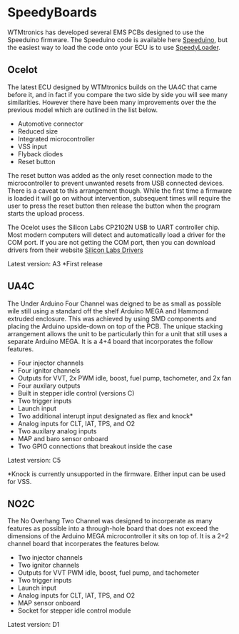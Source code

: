 # SpeedyBoards
WTMtronics has developed several EMS PCBs designed to use the Speeduino firmware.
The Speeduino code is available here [Speeduino](https://github.com/noisymime/speeduino), but the easiest way to load the code onto your ECU is to use [SpeedyLoader](https://github.com/speeduino/SpeedyLoader).
## Ocelot
The latest ECU designed by WTMtronics builds on the UA4C that came before it, and in fact if you compare the two side by side you will see many similarities. However there have been many improvements over the the previous model which are outlined in the list below.
- Automotive connector
- Reduced size
- Integrated microcontroller
- VSS input
- Flyback diodes
- Reset button

The reset button was added as the only reset connection made to the microcontroller to prevent unwanted resets from USB connected devices. There is a caveat to this arrangement though. While the first time a firmware is loaded it will go on without intervention, subsequent times will require the user to press the reset button then release the button when the program starts the upload process.

The Ocelot uses the Silicon Labs CP2102N USB to UART controller chip. Most modern computers will detect and automatically load a driver for the COM port. If you are not getting the COM port, then you can download drivers from their website [Silicon Labs Drivers](https://www.silabs.com/developers/usb-to-uart-bridge-vcp-drivers)

Latest version: A3 *First release
## UA4C
The Under Arduino Four Channel was deigned to be as small as possible wile still using a standard off the shelf Arduino MEGA and Hammond extruded enclosure. This was achieved by using SMD components and placing the Arduino upside-down on top of the PCB. The unique stacking arrangement allows the unit to be particularly thin for a unit that still uses a separate Arduino MEGA. It is a 4+4 board that incorporates the follow features.
- Four injector channels
- Four ignitor channels
- Outputs for VVT, 2x PWM idle, boost, fuel pump, tachometer, and 2x fan
- Four auxilary outputs
- Built in stepper idle control (versions C)
- Two trigger inputs
- Launch input
- Two additional interupt input designated as flex and knock*
- Analog inputs for CLT, IAT, TPS, and O2
- Two auxilary analog inputs
- MAP and baro sensor onboard
- Two GPIO connections that breakout inside the case

Latest version: C5

*Knock is currently unsupported in the firmware. Either input can be used for VSS.
## NO2C
The No Overhang Two Channel was designed to incorperate as many features as possible into a through-hole board that does not exceed the dimensions of the Arduino MEGA microcontroller it sits on top of. It is a 2+2 channel board that incorperates the features below.
- Two injector channels
- Two ignitor channels
- Outputs for VVT PWM idle, boost, fuel pump, and tachometer
- Two trigger inputs
- Launch input
- Analog inputs for CLT, IAT, TPS, and O2
- MAP sensor onboard
- Socket for stepper idle control module

Latest version: D1